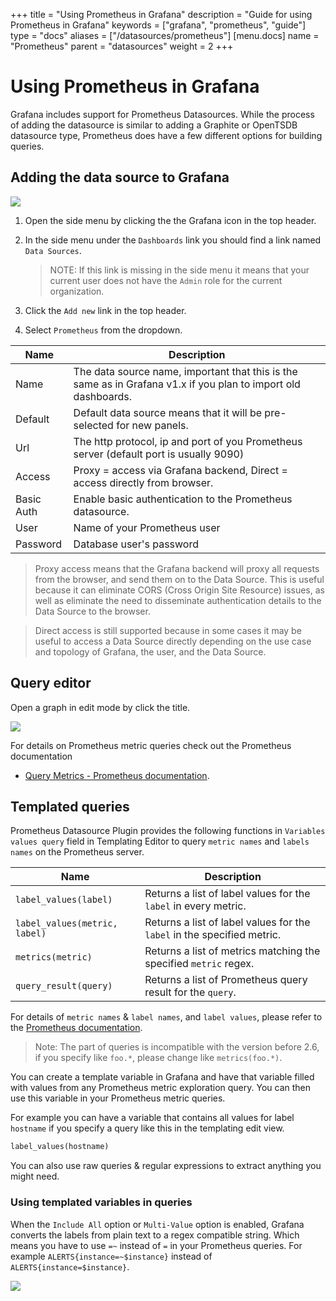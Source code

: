 +++
title = "Using Prometheus in Grafana"
description = "Guide for using Prometheus in Grafana"
keywords = ["grafana", "prometheus", "guide"]
type = "docs"
aliases = ["/datasources/prometheus"]
[menu.docs]
name = "Prometheus"
parent = "datasources"
weight = 2
+++


# Using Prometheus in Grafana

Grafana includes support for Prometheus Datasources. While the process of adding the datasource is similar to adding a Graphite or OpenTSDB datasource type, Prometheus does have a few different options for building queries.

## Adding the data source to Grafana
![](/img/v2/add_Prometheus.png)

1. Open the side menu by clicking the the Grafana icon in the top header.
2. In the side menu under the `Dashboards` link you should find a link named `Data Sources`.

    > NOTE: If this link is missing in the side menu it means that your current user does not have the `Admin` role for the current organization.

3. Click the `Add new` link in the top header.
4. Select `Prometheus` from the dropdown.

Name | Description
------------ | -------------
Name | The data source name, important that this is the same as in Grafana v1.x if you plan to import old dashboards.
Default | Default data source means that it will be pre-selected for new panels.
Url | The http protocol, ip and port of you Prometheus server (default port is usually 9090)
Access | Proxy = access via Grafana backend, Direct = access directly from browser.
Basic Auth | Enable basic authentication to the Prometheus datasource.
User | Name of your Prometheus user
Password | Database user's password

 > Proxy access means that the Grafana backend will proxy all requests from the browser, and send them on to the Data Source. This is useful because it can eliminate CORS (Cross Origin Site Resource) issues, as well as eliminate the need to disseminate authentication details to the Data Source to the browser.

 > Direct access is still supported because in some cases it may be useful to access a Data Source directly depending on the use case and topology of Grafana, the user, and the Data Source.

## Query editor
Open a graph in edit mode by click the title.

![](/img/v2/prometheus_editor.png)

For details on Prometheus metric queries check out the Prometheus documentation
- [Query Metrics - Prometheus documentation](http://prometheus.io/docs/querying/basics/).

## Templated queries
Prometheus Datasource Plugin provides the following functions in `Variables values query` field in Templating Editor to query `metric names` and `labels names` on the Prometheus server.

Name | Description
------- | --------
`label_values(label)` | Returns a list of label values for the `label` in every metric.
`label_values(metric, label)` | Returns a list of label values for the `label` in the specified metric.
`metrics(metric)` | Returns a list of metrics matching the specified `metric` regex.
`query_result(query)` | Returns a list of Prometheus query result for the `query`.

For details of `metric names` & `label names`, and `label values`, please refer to the [Prometheus documentation](http://prometheus.io/docs/concepts/data_model/#metric-names-and-labels).

> Note: The part of queries is incompatible with the version before 2.6, if you specify like `foo.*`, please change like `metrics(foo.*)`.

You can create a template variable in Grafana and have that variable filled with values from any Prometheus metric exploration query.
You can then use this variable in your Prometheus metric queries.

For example you can have a variable that contains all values for label `hostname` if you specify a query like this
in the templating edit view.
```sql
label_values(hostname)
```

You can also use raw queries & regular expressions to extract anything you might need.

### Using templated variables in queries

When the `Include All` option or `Multi-Value` option is enabled, Grafana converts the labels from plain text to a regex compatible string.
Which means you have to use `=~` instead of `=` in your Prometheus queries. For example `ALERTS{instance=~$instance}` instead of `ALERTS{instance=$instance}`.

![](/img/v2/prometheus_templating.png)
